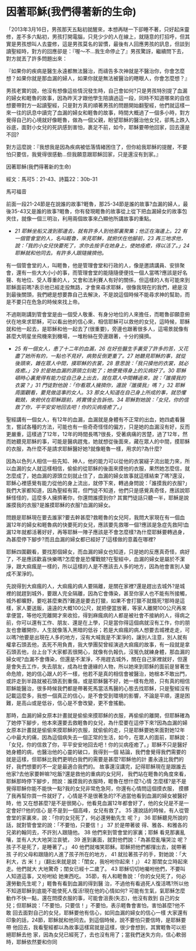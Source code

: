 # 因著耶穌(我們得著新的生命)

「2013年3月16日，男孩那天五點初就醒來，本想再瞇一下卻睡不著，只好起床靈修，差不多六點初，男孩打開電腦，只見少少的人在線上，就隨意的打招呼，但其實是男孩想叫人去靈修，這是男孩莫名的習慣，最後有人回應男孩的訊息，但談到讀聖經時，對方的回應卻是：『喔〜不...我生命停止了』男孩驚訝，繼續問下去，對方就丟了許多問題出來：

『如果你的疾病是醫生永遠都無法醫治，而禱告多次神就是不醫治你，你會怎麼想？如果你就是那血漏的婦人，如果你就是無法被醫治的瞎眼人，你會怎麼想？』

男孩老實的說，他沒有想像這些情況發生時，自己會如何?只是男孩特別提了血漏的婦女和睚魯的故事，因為昨天才跟他學生陪讀過這一段，同時不知道哪來的自信想要帶對方一起讀聖經，只是對方真的順著男孩的問題開始翻聖經，他們就這樣一來一往的訊息中讀完了血漏的婦女和睚魯的故事，時間大概過了一個多小時，對方覺得自己的心境就好像睚魯，做為一個父親，盼望耶穌的醫治他女兒，卻馬上跌入谷底，面對小女兒的死訊感到害怕，裹足不前，如今，耶穌要帶他回家，回去還是不回?

對方這麼說：『我想我是因為疾病被低落情緒困住了，但你給我耶穌的提醒，不要怕只要信，我覺得很感動...但我願意跟耶穌回家，只是還沒有到家。』

因著耶穌(我們得著新的生命)

經文：馬可5：21-43、詩篇22：30b-31

馬可福音

前面一段21-24節是在說誰的故事?睚魯，那25-34節是誰的故事?血漏的婦人，最後35-43又是誰的故事?睚魯，你有發現睚魯的故事從上從下把血漏婦女的故事包夾住，就像一個三明治，利用兩個故事來凸顯他所講故事的重點。

* *21 耶穌坐船又渡到那邊去，就有許多人到他那裏聚集；他正在海邊上。22 有一個管會堂的人，名叫睚魯，來見耶穌，就俯伏在他腳前，23 再三地求他，說：「我的小女兒快要死了，求你去按手在她身上，使她痊癒，得以活了。」24 耶穌就和他同去。有許多人跟隨擁擠他。*


有一個管會堂的人，叫睚魯，他是管理會堂和行政的人，像是邀請講員、安排聚會，還有一些大大小小的事，而管理會堂的能隨隨便便找一個人當嗎?應該是好名聲、有地位、受人尊重的人，又會和法利賽人有好的關係，但這樣的人有可能來到耶穌面前嗎?表示他已經走投無路，才會來尋求耶穌，很像我現在的我們，總是沒到最後關頭，我們總是想要靠自己去解決，不是說這個時候不能尋求神的幫助，而是不要只在危急的時候來找上帝。

不過剛剛講到管會堂是由一個受人敬重、有身分地位的人來擔任，而睚魯卻願意俯伏在地來求耶穌，可以看出他的信心來，相信耶穌可以救他的女兒，這時候，耶穌就和他一起去，是耶穌和他一起去了(很重要)，旁邊也跟著很多人，這場景就像有甚麼大明星坐飛機來到機場，一堆粉絲在旁邊跟著，十分的擁擠。

* *25 有一個女人，患了十二年的血漏，26 在好些醫生手裏受了許多的苦，又花盡了她所有的，一點也不見好，病勢反倒更重了。27 她聽見耶穌的事，就從後頭來，雜在眾人中間，摸耶穌的衣裳，28 意思說：「我只摸他的衣裳，就必痊癒。」29 於是她血漏的源頭立刻乾了；她便覺得身上的災病好了。30 耶穌頓時心裏覺得有能力從自己身上出去，就在眾人中間轉過來，說：「誰摸我的衣裳？」31 門徒對他說：「你看眾人擁擠你，還說『誰摸我』嗎？」32 耶穌周圍觀看，要見做這事的女人。33 那女人知道在自己身上所成的事，就恐懼戰兢，來俯伏在耶穌跟前，將實情全告訴他。34 耶穌對她說：「女兒，你的信救了你，平平安安地回去吧！你的災病痊癒了。」*


聖經講有一個女人，有12年的血漏，血漏就是身體有不正常的出血，她四處看醫生，嘗試各種的方法，可能也有一些奇奇怪怪的偏方，只是她的血漏沒有好，反而更嚴重，這樣過了12年，12年的時間長嗎?很長，受著病痛的苦楚，過了12年，然而她聽見耶穌的事，可能是醫病趕鬼，她就想從後面來，藏在眾人的中間，摸耶穌的衣服，為什麼不是請求耶穌醫好她?就像睚魯一樣，用求的?為什麼?

因為以色列人相信一些先知、神人，他的能力可以從他的衣裳繸子流出能力來，所以血漏的女人就這樣相信，偷偷的從耶穌的後面來摸他的衣服，果然她怎麼信，就怎麼成了，她血漏的源頭立刻就止住了，血漏的婦女故事就這樣結束了嗎?還沒，耶穌心裡感覺有能力從他的身上流出，就停下來，轉過身問說：「誰摸我的衣服?」我們大家都知道，因為聖經有寫，但門徒不知道，他們只是感覺真奇怪，應該說耶穌怪怪的，這麼多人擁擠著你，你還問誰摸到你?
其實門徒話只聽一半，耶穌是說誰摸我的衣服?是誰摸耶穌的衣服?血漏的婦女。

問題是耶穌現在要去誰家?要去幹甚麼?救睚魯的女兒阿，我問大家現在有一個血漏12年的婦女和睚魯病的快要死的女兒，應該要先救哪一個?應該是急症先救阿!血漏12年就都活著好好，再等耶穌一陣子應該是不會怎麼樣?為什麼耶穌要轉過身，為甚麼停下腳步?而且血漏的婦女都已經好了!這樣做的意義在哪裡?

耶穌四圍觀看，要找那個婦女，而血漏的婦女也知道，只是她的反應真奇怪，病好了，不是應該歡喜快樂嗎?怎麼會是恐懼戰兢?在聖經中，血漏的婦女是屬於不潔淨，跟大痲瘋是一樣的，所以這樣的人是不應該去人多的地方，因為他會害別人變成不潔淨的。

先說得到大痲瘋的人，大痲瘋的病人要隔離，是關在家裡?還是趕出去城外?是城裡的就趕到城外，要跟人完全隔離，因為它會傳染，甚至你家人也不能有所接觸，城外都曠野，要吃甚麼東西?難道是要去打獵，如果不會打獵不就餓死?那時是這樣，家人要送飯，遠遠的大概100公尺，就把便當放著，等家人離開100公尺再來拿便當，等他吃完離開才來收拾，得到麻瘋病的人都是被社會不接納的人，得病之前，你可以還有工作、朋友、還是在上學，只是當你得這個病就沒有工作，你的朋友也會離開你，人生就像落入黑暗的低谷；若是大痲瘋的病人想要去城裡走走，可以嗎?他要是出現在人多的地方，沒有大喊我是不潔淨的，讓別人注意，別人就有權拿石頭丟他，丟死不用負責，我大學團契曾經演過大痲瘋的故事，有一段就是拿石頭丟他，台上台下大家都丟很開心，就像有仇報仇，沒冤仇就練身體，那血漏的婦女呢?血漏不會傳染，但還是不潔淨，不用趕去城外，關在自己家裡就好，但還是會失去工作，失去朋友，成為社會邊緣的人物，所以她來到耶穌的面前是冒著生命危險，她的信心跟人的不一樣，他若不是真的相信會被醫治，她根本不敢出門，或許走到半路就被石頭丟到重傷，或是耶穌醫不好，她一樣有危險，只有真的相信耶穌能醫治，很多時候我們都是帶著死馬當活馬醫的心態去找耶穌，只是聖經沒有記載這麼多，我想一個真正的信心，是不會受到環境的影響，不論是平順，還是困難，是高山或是低谷，信心是不會改變，更不會搖動。

那時，血漏的婦女原本計畫就是偷偷來摸耶穌的衣服，再偷偷的離開，但耶穌確為了她停下腳步，他本來還要去救睚魯的女兒，為什麼要在這停下來?因為血漏的婦女原本計畫就是偷偷來摸耶穌的衣服，就偷偷的走，只是耶穌要她來面對她12年心中最大的痛，因為這個病失去一個正常的生活，如今，在眾人的面前，耶穌說：「女兒，你的信救了你，平平安安地回去吧！你的災病痊癒了。」耶穌不只是醫好她身體的病，也醫治他的心靈的破口，我得到一個
結論，我們會覺得我們需要的就是這樣，但耶穌比我們更明白我們的需要是甚麼?耶穌他的計
畫永遠比我們的好，我們想要的不一定是最適合我們的。
故事還沒講完，記得耶穌現在是跟誰去他家?去他家要幹嘛?吃飯?還是救他的重病的女兒阿，
我們站在睚魯的角度來看，耶穌那時停下腳步，問說：誰摸我的衣服時，睚魯在想什麼?心情
怎麼樣?是不是覺得耶穌你能不能快一點?我的女兒非常危急阿，你還有心情問這個摸衣服，
摸髒了我再幫你買一件就好了，心情是不是很著急的?不過當他看到血漏的婦女被醫好時，他
又在想甚麼?是不是很開心，他看見血漏12年都會好了，他的女兒是不是一定會好!?他的信心
是不是到一個高峰，女兒有救了。
35 還說話的時候，有人從管會堂的家裏來，說：「你的女兒死了，何必還勞動先生
呢？」 36 耶穌聽見所說的話，就對管會堂的說：「不要怕，只要信！」 37 於是帶著彼
得、雅各、和雅各的兄弟約翰同去，不許別人跟隨他。 38 他們來到管會堂的家裏；耶穌
看見那裏亂嚷，並有人大大地哭泣哀號， 39 進到裏面，就對他們說：「為甚麼亂嚷哭泣
呢？孩子不是死了，是睡著了。」 40 他們就嗤笑耶穌。耶穌把他們都攆出去，就帶著孩
子的父母和跟隨的人進了孩子所在的地方， 41 就拉著孩子的手，對她說：「大利大，古
米！」（翻出來就是說：「閨女，我吩咐你起來！」） 42 那閨女立時起來走。他們就大
大地驚奇；閨女已經十二歲了。 43 耶穌切切地囑咐他們，不要叫人知道這事，又吩咐給
她東西吃。
35節，有人和睚魯說：「你的女兒死了，何必還勞動先生呢？」睚魯有看到血漏的得到醫
治，不過他有看過死人復活嗎?所以他不知道耶穌到底能不能使死人復活!現在他的心情如何?
可能有生氣，氣耶穌怎麼動作不快一點，還在問摸衣服的事，可能會沮喪(失志)，他沒有救到
自己的女兒；但耶穌說：「不要怕，只要信！」不要怕，表示睚魯會害怕，害怕甚麼?他不敢
回去面對自己的女兒，耶穌要他有信心，如同血漏的婦女的信心一樣
大家還有印象的話，24節，耶穌就和他同去。到這個時候，說不要怕只要信時，是耶穌要帶
他回去，我看聖經都以為故事這樣寫就是這樣，很少會想到，其實睚魯可以拒絕耶穌去他
家，因為女兒已經死了，去也沒有用了；當我們迷失方向，信心軟弱時，耶穌依然要和你同
